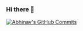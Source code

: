 ### Hi there 👋

<!--
**AbhinavJaintle/AbhinavJaintle** is a ✨ _special_ ✨ repository because its `README.md` (this file) appears on your GitHub profile.

Here are some ideas to get you started:

- 🔭 I’m currently working on ...
- 🌱 I’m currently learning ...
- 👯 I’m looking to collaborate on ...
- 🤔 I’m looking for help with ...
- 💬 Ask me about ...
- 📫 How to reach me: ...
- 😄 Pronouns: ...
- ⚡ Fun fact: ...
-->

[![Abhinav's GitHub Commits](https://github-readme-stats.vercel.app/api?username=AbhinavJaintle&show_icons=true&theme=highcontrast&hide=stars,prs,issues,contribs)](https://github.com/anuraghazra/github-readme-stats)
